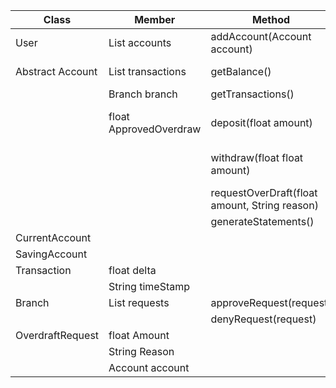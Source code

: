 | Class            | Member                          | Method                                        | Scenario                       | Output             |
|------------------|---------------------------------|-----------------------------------------------|--------------------------------|--------------------|
| User             | List<Account> accounts          | addAccount(Account account)                   |                                |                    | 
| Abstract Account | List<Transactions> transactions | getBalance()                                  |                                | float balance      | 
|                  | Branch branch                   | getTransactions()                             |                                | List<Transactions> | 
|                  | float ApprovedOverdraw          | deposit(float amount)                         | deposit was successfully done  | true               |
|                  |                                 | withdraw(float float amount)                  | withdrawal was successful      | true               |
|                  |                                 | requestOverDraft(float amount, String reason) |                                |                    | 
|                  |                                 | generateStatements()                          |                                | String             | 
| CurrentAccount   |                                 |                                               |                                |                    | 
| SavingAccount    |                                 |                                               |                                |                    | 
| Transaction      | float delta                     |                                               |                                |                    | 
|                  | String timeStamp                |                                               |                                |                    | 
| Branch           | List<OverdraftRequest> requests | approveRequest(request)                       |                                |                    | 
|                  |                                 | denyRequest(request)                          |                                |                    | 
| OverdraftRequest | float Amount                    |                                               |                                |                    | 
|                  | String Reason                   |                                               |                                |                    | 
|                  | Account account                 |                                               |                                |                    | 

